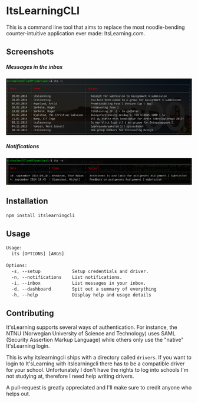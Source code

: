 # ItsLearningCLI
This is a command line tool that aims to replace the most noodle-bending counter-intuitive
application ever made: ItsLearning.com.

## Screenshots
##### Messages in the inbox
![Screenshot of inbox](screens/inbox.png)

##### Notifications
![Screenshot of inbox](screens/notifications.png)

## Installation
```bash
npm install itslearningcli
```
## Usage
```
Usage:
  its [OPTIONS] [ARGS]

Options:
  -s, --setup            Setup credentials and driver.
  -n, --notifications    List notifications.
  -i, --inbox            List messages in your inbox.
  -d, --dashboard        Spit out a summary of everything
  -h, --help             Display help and usage details
```
## Contributing
It'sLearning supports several ways of authentication. For instance, the
NTNU (Norwegian University of Science and Technology) uses SAML (Security
Assertion Markup Language) while others only use the "native" It'sLearning
login.

This is why itslearningcli ships with a directory called <code>drivers</code>.
If you want to login to It'sLearning with itslearningcli there has to be a compatible
driver for your school. Unfortunately I don't have the rights to log into schools
I'm not studying at, therefore I need help writing drivers.

A pull-request is greatly appreciated and I'll make sure to credit anyone who
helps out.
